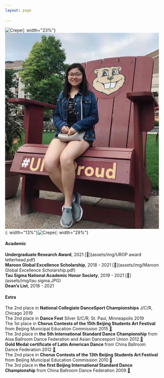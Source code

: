 ```yaml
---
layout: page

---
```

![Crepe](/assets/img/15561605411207_.pic.jpg){: width="23%"}![Crepe](/assets/img/head.jpeg){: width="13%"}![Crepe](/assets/img/dancefest.jpg){: width="29%"}
#### Academic
**Undergraduate Research Award**, 2021 [📄](assets/img/UROP award letterhead.pdf)<br />
**Maroon Global Excellence Scholarship**, 2018 - 2021 [📄](assets/img/Maroon Global Excellence Scholarship.pdf)<br />
**Tau Sigma National Academic Honor Society**, 2019 - 2021 [📄](assets/img/tau sigma.JPG)<br />
**Dean’s List**, 2018 - 2021

#### Extra
The 2nd place in **National Collegiate DanceSport Championships** J/C/R, Chicago 2019<br />
The 2nd place in **Dance Fest** Silver S/C/R, St. Paul, Minneapolis 2019<br />
The 1st place in **Chorus Contests of the 15th Beijing Students Art Festival** from Beijing Municipal Education Commission 2015 [📄](assets/img/15chorus.jpg)<br />
The 3rd place in **the 5th International Standard Dance Championship** from Aisa Ballroom Dance Federation and Asian Dancesport Union 2012 [📄](assets/img/abdf2.jpg)<br />
**Gold Medal certificate of Latin American Dance** from China Ballroom Dance Federation 2012 [📄](assets/img/gold.jpg)<br />
The 2nd place in **Chorus Contests of the 13th Beijing Students Art Festival** from Beijing Municipal Education Commission 2010 [📄](assets/img/13chorus.jpg)<br />
The 3rd place in **the first Beijing International Standard Dance Championship** from China Ballroom Dance Federation 2009 [📄](assets/img/2009cbdf.jpg)
